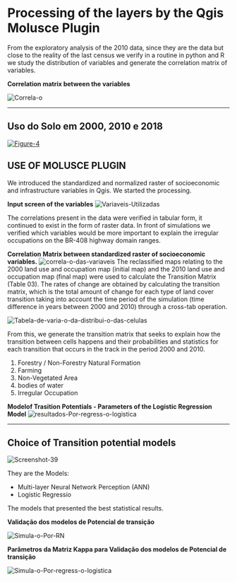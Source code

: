 # Processing of the layers by the Qgis Molusce Plugin

From the exploratory analysis of the 2010 data, since they are the data but close to the reality of the last census we verify in a routine in python and R we study the distribution of variables and generate the correlation matrix of variables.


**Correlation matrix between the variables**


<img src="https://i.ibb.co/nR0V0hK/Correla-o.png" alt="Correla-o" border="0">

------------
## Uso do Solo em 2000, 2010 e 2018

<a href="https://ibb.co/wQLFkmK"><img src="https://i.ibb.co/QHc3gw6/Figure-4.png" alt="Figure-4" border="0"></a>


## USE OF MOLUSCE PLUGIN

We introduced the standardized and normalized raster of socioeconomic and infrastructure variables in Qgis. We started the processing.

**Input screen of the variables**
<img src="https://i.ibb.co/FbY6xR0/Variaveis-Utilizadas.png" alt="Variaveis-Utilizadas" border="0">

The correlations present in the data were verified in tabular form, it continued to exist in the form of raster data. In front of simulations we verified which variables would be more important to explain the irregular occupations on the BR-408 highway domain ranges.

**Correlation Matrix between standardized raster of socioeconomic variables.**
<img src="https://i.ibb.co/2dh94JM/correla-o-das-variaveis.png" alt="correla-o-das-variaveis" border="0">
The reclassified maps relating to the 2000 land use and occupation map (initial map) and the 2010 land use and occupation map (final map) were used to calculate the Transition Matrix (Table 03). The rates of change are obtained by calculating the transition matrix, which is the total amount of change for each type of land cover transition taking into account the time period of the simulation (time difference in years between 2000 and 2010) through a cross-tab operation.

<img src="https://i.ibb.co/h99DqhM/Tabela-de-varia-o-da-distribui-o-das-celulas.jpg" alt="Tabela-de-varia-o-da-distribui-o-das-celulas" border="0">


From this, we generate the transition matrix that seeks to explain how the transition between cells happens and their probabilities and statistics for each transition that occurs in the track in the period 2000 and 2010.

1. Forestry / Non-Forestry Natural Formation
2. Farming
3. Non-Vegetated Area
4. bodies of water
5. Irregular Occupation

**Modelof Trasition Potentials - Parameters of the Logistic Regression Model**
<img src="https://i.ibb.co/L08C7mv/resultados-Por-regress-o-logistica.png" alt="resultados-Por-regress-o-logistica" border="0">

------------
## Choice of Transition potential models

<img src="https://i.ibb.co/vkQ1S4V/Screenshot-39.png" alt="Screenshot-39" border="0">

They are the Models:
- Multi-layer Neural Network Perception (ANN)
- Logistic Regressio

The models that presented the best statistical results.

**Validação dos modelos de Potencial de transição**

<img src="https://i.ibb.co/XCxrdYq/Simula-o-Por-RN.png" alt="Simula-o-Por-RN" border="0">


**Parâmetros da Matriz Kappa para  Validação dos modelos de Potencial de transição**


<img src="https://i.ibb.co/LgjzZKq/Simula-o-Por-regress-o-logistica.png" alt="Simula-o-Por-regress-o-logistica" border="0">
